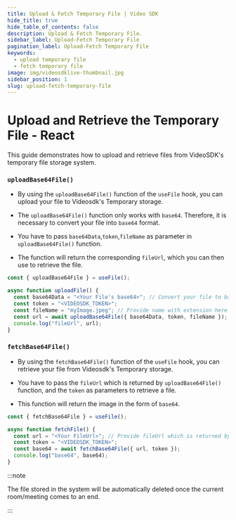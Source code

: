 ```yaml
---
title: Upload & Fetch Temporary File | Video SDK
hide_title: true
hide_table_of_contents: false
description: Upload & Fetch Temporary File.
sidebar_label: Upload-Fetch Temporary File
pagination_label: Upload-Fetch Temporary File
keywords:
  - upload temporary file
  - fetch temporary file
image: img/videosdklive-thumbnail.jpg
sidebar_position: 1
slug: upload-fetch-temporary-file
--- 
```


# Upload and Retrieve the Temporary File - React

This guide demonstrates how to upload and retrieve files from VideoSDK's temporary file storage system.

### `uploadBase64File()`

- By using the `uploadBase64File()` function of the `useFile` hook, you can upload your file to Videosdk's Temporary storage.

- The `uploadBase64File()` function only works with `base64`. Therefore, it is necessary to convert your file into `base64` format.

- You have to pass `base64Data`,`token`,`fileName` as parameter in `uploadBase64File()` function.

- The function will return the corresponding `fileUrl`, which you can then use to retrieve the file.

```js
const { uploadBase64File } = useFile();

async function uploadFile() {
  const base64Data = "<Your File's base64>"; // Convert your file to base64 and pass here
  const token = "<VIDEOSDK_TOKEN>";
  const fileName = "myImage.jpeg"; // Provide name with extension here
  const url = await uploadBase64File({ base64Data, token, fileName });
  console.log("fileUrl", url);
}
```

### `fetchBase64File()`

- By using the `fetchBase64File()` function of the `useFile` hook, you can retrieve your file from Videosdk's Temporary storage.

- You have to pass the `fileUrl` which is returned by `uploadBase64File()` function, and the `token` as parameters to retrieve a file.

- This function will return the image in the form of `base64`.

```js
const { fetchBase64File } = useFile();

async function fetchFile() {
  const url = "<Your FileUrl>"; // Provide fileUrl which is returned by uploadBase64File()
  const token = "<VIDEOSDK_TOKEN>";
  const base64 = await fetchBase64File({ url, token });
  console.log("base64", base64);
}
```

:::note

The file stored in the system will be automatically deleted once the current room/meeting comes to an end.

:::
